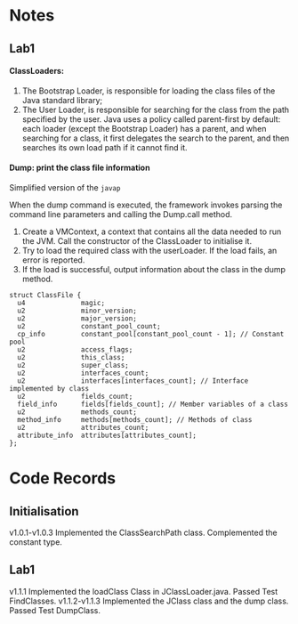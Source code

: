 # Notes

## Lab1
#### ClassLoaders:

1. The Bootstrap Loader, is responsible for loading the class files of the Java standard library;
2. The User Loader, is responsible for searching for the class from the path specified by the user.
Java uses a policy called parent-first by default: each loader (except the Bootstrap Loader) has a parent, and when searching for a class, it first delegates the search to the parent, and then searches its own load path if it cannot find it.

#### Dump: print the class file information

Simplified version of the `javap`

When the dump command is executed, the framework invokes parsing the command line parameters and calling the Dump.call method.

1. Create a VMContext, a context that contains all the data needed to run the JVM. Call the constructor of the ClassLoader to initialise it.
2. Try to load the required class with the userLoader. If the load fails, an error is reported.
3. If the load is successful, output information about the class in the dump method.

```
struct ClassFile {
  u4              magic;
  u2              minor_version;
  u2              major_version;
  u2              constant_pool_count;
  cp_info         constant_pool[constant_pool_count - 1]; // Constant pool
  u2              access_flags;
  u2              this_class;
  u2              super_class;
  u2              interfaces_count;
  u2              interfaces[interfaces_count]; // Interface implemented by class
  u2              fields_count;
  field_info      fields[fields_count]; // Member variables of a class
  u2              methods_count;
  method_info     methods[methods_count]; // Methods of class
  u2              attributes_count;
  attribute_info  attributes[attributes_count];
};
```



# Code Records
## Initialisation
v1.0.1-v1.0.3 Implemented the ClassSearchPath class. Complemented the constant type.
## Lab1
v1.1.1 Implemented the loadClass Class in JClassLoader.java. Passed Test FindClasses.
v1.1.2-v1.1.3 Implemented the JClass class and the dump class. Passed Test DumpClass.
